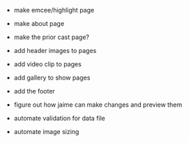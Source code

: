 * make emcee/highlight page
* make about page
* make the prior cast page?
* add header images to pages
* add video clip to pages
* add gallery to show pages
* add the footer

* figure out how jaime can make changes and preview them
* automate validation for data file
* automate image sizing